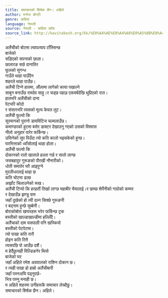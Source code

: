 ```yaml
---
title: समाचारको शिर्षक छैन। अहिले
author: मनोज बोगटी
genre: कविता
language: नेपाली
source: नेपाली - कविता कोश
source_link: http://kavitakosh.org/kk/%E0%A4%AE%E0%A4%A8%E0%A5%8B%E0%A4%9C_%E0%A4%AC%E0%A5%8B%E0%A4%97%E0%A4%9F%E0%A5%80
---
```


अलैंचीको बोटमा ल्यापल्याप टॉंस्सिन्छ  
बाजेको  
सड़िएको सपनाको छाला।  
छालारङ सर्छ दानातिर  
फूलको सुगन्ध  
गाउँले थाहा पाउँदैन  
शहरले थाहा पाउँछ।  
अलैंची टिप्ने हातमा, औंलामा लागेको काया पखाल्ने  
साबुन बनाउँछ रामदेव साहु।र चड्छ पहाड़ एकवर्षदेखि थुप्रिएको राल।  
हातभरि अलैंचीको दाना  
पेटभरि कोदो  
र संसारभरि त्यसको मूल्य केवल लुट।  
अलैंची फुल्यो कि  
सुरमानको पुरानो डायविटिज चल्मलाउँछ।  
कमाण्डरको हुटमा बसेर डाक्टर देखाउनु गएको उसको विश्वास  
नीलो अनुहार पारेर फर्किन्छ।  
उसिनेको सुप पिउँदा त्यो कति कालो भइसकेको हुन्छ।  
घरभित्ताको ध्वॉंसोलाई थाहा होला।  
अलैंची फल्यो कि  
दोकानको रातो खाताले हल्ला गर्छ र सातो लान्छ  
जसबहादुर गुरूङको पौरखी नौनारीको।  
धोती समातेर घरै आइपुग्ने  
मुरलीधरलाई थाहा छ  
कति चोटमा ढल्छ  
अख्रॉंट चिलाउनेको रूख।  
अलैंची टिप्यो कि हरहर्ती तिर्खा लाग्छ महाबीर भैयालाई।र छाम्छ शेर्पेनीको गाग्रोको कम्मर  
र देखाउँछ झण्डु वाम  
जहॉं दुखेको हो त्यी दल्न सिक्छे गुरूङनी  
र बद्नाम हुन्छे सुब्बेनी।  
बोराकोबोरा खप्परहरू भरेर फर्किन्छ ट्रक  
बस्तीको खाल्डाखाल्डीमा हल्लिँदै।  
अलैंचाको दाम यसपाली पनि खस्कियो  
बस्तीको पेटपेटमा।  
त्यो पाखा कति रात्तै  
होइन कति रित्तै  
त्यसपछि पो आउँछ दशैं।  
म हेर्दैछुत्यही विल्डिङनेर थियो  
बाजेको घर  
जहॉं अहिले रमेश अग्रवालको राशिन दोकान छ।  
र त्यही पाखा हो हाम्रो अलैंचीबारी  
जहॉं पस्नअघि पढ्नुपर्छ-  
भित्र पस्नु मनाही छ।  
म अहिले शहरमा उनीहरूकै समाचार लेख्दैछु।  
समाचारको शिर्षक छैन। अहिले।
